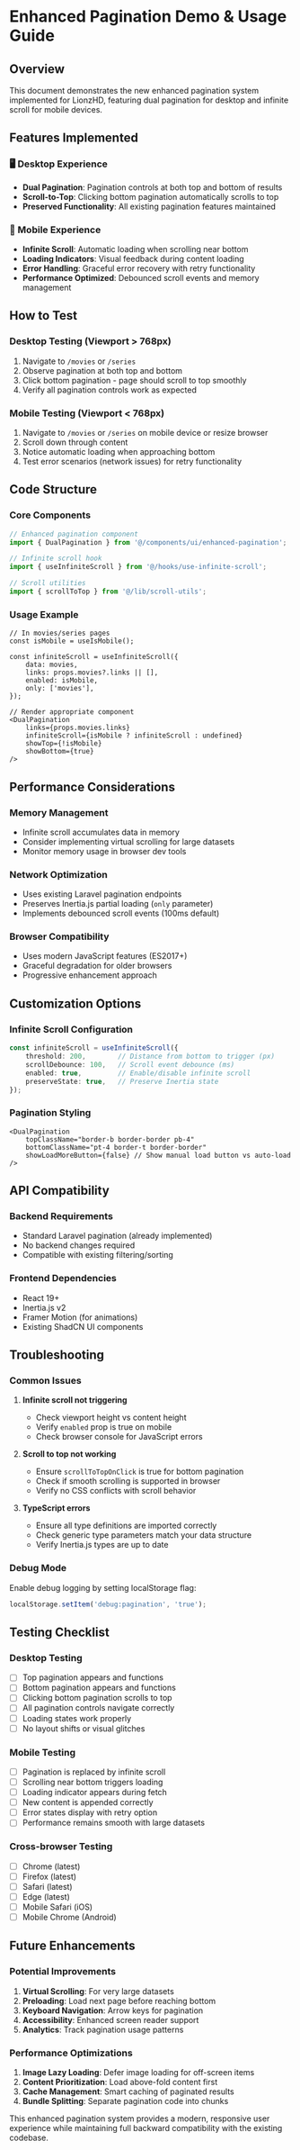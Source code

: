 # Enhanced Pagination Demo & Usage Guide

## Overview
This document demonstrates the new enhanced pagination system implemented for LionzHD, featuring dual pagination for desktop and infinite scroll for mobile devices.

## Features Implemented

### 🖥️ Desktop Experience
- **Dual Pagination**: Pagination controls at both top and bottom of results
- **Scroll-to-Top**: Clicking bottom pagination automatically scrolls to top
- **Preserved Functionality**: All existing pagination features maintained

### 📱 Mobile Experience  
- **Infinite Scroll**: Automatic loading when scrolling near bottom
- **Loading Indicators**: Visual feedback during content loading
- **Error Handling**: Graceful error recovery with retry functionality
- **Performance Optimized**: Debounced scroll events and memory management

## How to Test

### Desktop Testing (Viewport > 768px)
1. Navigate to `/movies` or `/series`
2. Observe pagination at both top and bottom
3. Click bottom pagination - page should scroll to top smoothly
4. Verify all pagination controls work as expected

### Mobile Testing (Viewport < 768px)
1. Navigate to `/movies` or `/series` on mobile device or resize browser
2. Scroll down through content
3. Notice automatic loading when approaching bottom
4. Test error scenarios (network issues) for retry functionality

## Code Structure

### Core Components
```typescript
// Enhanced pagination component
import { DualPagination } from '@/components/ui/enhanced-pagination';

// Infinite scroll hook
import { useInfiniteScroll } from '@/hooks/use-infinite-scroll';

// Scroll utilities
import { scrollToTop } from '@/lib/scroll-utils';
```

### Usage Example
```tsx
// In movies/series pages
const isMobile = useIsMobile();

const infiniteScroll = useInfiniteScroll({
    data: movies,
    links: props.movies?.links || [],
    enabled: isMobile,
    only: ['movies'],
});

// Render appropriate component
<DualPagination
    links={props.movies.links}
    infiniteScroll={isMobile ? infiniteScroll : undefined}
    showTop={!isMobile}
    showBottom={true}
/>
```

## Performance Considerations

### Memory Management
- Infinite scroll accumulates data in memory
- Consider implementing virtual scrolling for large datasets
- Monitor memory usage in browser dev tools

### Network Optimization
- Uses existing Laravel pagination endpoints
- Preserves Inertia.js partial loading (`only` parameter)
- Implements debounced scroll events (100ms default)

### Browser Compatibility
- Uses modern JavaScript features (ES2017+)
- Graceful degradation for older browsers
- Progressive enhancement approach

## Customization Options

### Infinite Scroll Configuration
```typescript
const infiniteScroll = useInfiniteScroll({
    threshold: 200,        // Distance from bottom to trigger (px)
    scrollDebounce: 100,   // Scroll event debounce (ms)
    enabled: true,         // Enable/disable infinite scroll
    preserveState: true,   // Preserve Inertia state
});
```

### Pagination Styling
```tsx
<DualPagination
    topClassName="border-b border-border pb-4"
    bottomClassName="pt-4 border-t border-border"
    showLoadMoreButton={false} // Show manual load button vs auto-load
/>
```

## API Compatibility

### Backend Requirements
- Standard Laravel pagination (already implemented)
- No backend changes required
- Compatible with existing filtering/sorting

### Frontend Dependencies
- React 19+
- Inertia.js v2
- Framer Motion (for animations)
- Existing ShadCN UI components

## Troubleshooting

### Common Issues

1. **Infinite scroll not triggering**
   - Check viewport height vs content height
   - Verify `enabled` prop is true on mobile
   - Check browser console for JavaScript errors

2. **Scroll to top not working**
   - Ensure `scrollToTopOnClick` is true for bottom pagination
   - Check if smooth scrolling is supported in browser
   - Verify no CSS conflicts with scroll behavior

3. **TypeScript errors**
   - Ensure all type definitions are imported correctly
   - Check generic type parameters match your data structure
   - Verify Inertia.js types are up to date

### Debug Mode
Enable debug logging by setting localStorage flag:
```javascript
localStorage.setItem('debug:pagination', 'true');
```

## Testing Checklist

### Desktop Testing
- [ ] Top pagination appears and functions
- [ ] Bottom pagination appears and functions  
- [ ] Clicking bottom pagination scrolls to top
- [ ] All pagination controls navigate correctly
- [ ] Loading states work properly
- [ ] No layout shifts or visual glitches

### Mobile Testing
- [ ] Pagination is replaced by infinite scroll
- [ ] Scrolling near bottom triggers loading
- [ ] Loading indicator appears during fetch
- [ ] New content is appended correctly
- [ ] Error states display with retry option
- [ ] Performance remains smooth with large datasets

### Cross-browser Testing
- [ ] Chrome (latest)
- [ ] Firefox (latest)
- [ ] Safari (latest)
- [ ] Edge (latest)
- [ ] Mobile Safari (iOS)
- [ ] Mobile Chrome (Android)

## Future Enhancements

### Potential Improvements
1. **Virtual Scrolling**: For very large datasets
2. **Preloading**: Load next page before reaching bottom
3. **Keyboard Navigation**: Arrow keys for pagination
4. **Accessibility**: Enhanced screen reader support
5. **Analytics**: Track pagination usage patterns

### Performance Optimizations
1. **Image Lazy Loading**: Defer image loading for off-screen items
2. **Content Prioritization**: Load above-fold content first
3. **Cache Management**: Smart caching of paginated results
4. **Bundle Splitting**: Separate pagination code into chunks

This enhanced pagination system provides a modern, responsive user experience while maintaining full backward compatibility with the existing codebase.